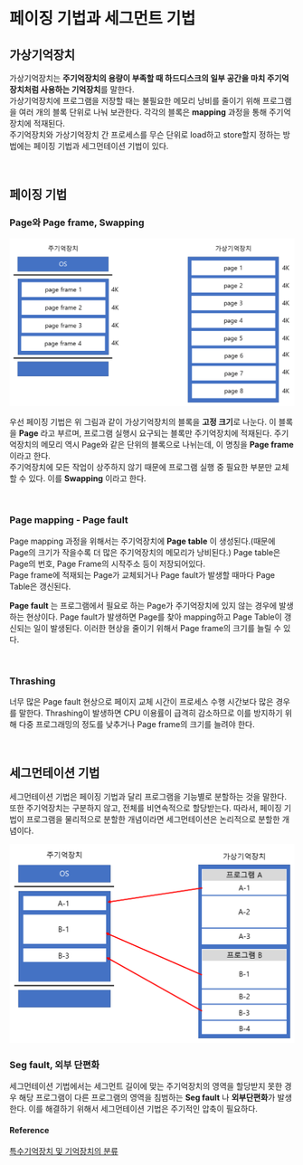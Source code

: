 # 페이징 기법과 세그먼트 기법

## 가상기억장치

가상기억장치는 **주기억장치의 용량이 부족할 때 하드디스크의 일부 공간을 마치 주기억장치처럼 사용하는 기억장치**를 말한다.  
가상기억장치에 프로그램을 저장할 때는 불필요한 메모리 낭비를 줄이기 위해 프로그램을 여러 개의 블록 단위로 나눠 보관한다. 각각의 블록은 **mapping** 과정을 통해 주기억장치에 적재된다.   
주기억장치와 가상기억장치 간 프로세스를 무슨 단위로 load하고 store할지 정하는 방법에는 페이징 기법과 세그먼테이션 기법이 있다.

<br/>

## 페이징 기법  

### Page와 Page frame, Swapping  

![Page Pageframe](../assets/images/page_pageframe.png)    

우선 페이징 기법은 위 그림과 같이 가상기억장치의 블록을 **고정 크기**로 나눈다. 이 블록을 **Page** 라고 부르며, 프로그램 실행시 요구되는 블록만 주기억장치에 적재된다. 주기억장치의 메모리 역시 Page와 같은 단위의 블록으로 나뉘는데, 이 명칭을 **Page frame** 이라고 한다.   
주기억장치에 모든 작업이 상주하지 않기 때문에 프로그램 실행 중 필요한 부분만 교체할 수 있다. 이를 **Swapping** 이라고 한다.   

<br/>

### Page mapping - Page fault

Page mapping 과정을 위해서는 주기억장치에 **Page table** 이 생성된다.(때문에 Page의 크기가 작을수록 더 많은 주기억장치의 메모리가 낭비된다.) Page table은 Page의 번호, Page Frame의 시작주소 등이 저장되어있다.  
Page frame에 적재되는 Page가 교체되거나 Page fault가 발생할 때마다 Page Table은 갱신된다.    

**Page fault** 는 프로그램에서 필요로 하는 Page가 주기억장치에 있지 않는 경우에 발생하는 현상이다. Page fault가 발생하면 Page를 찾아 mapping하고 Page Table이 갱신되는 일이 발생된다. 이러한 현상을 줄이기 위해서 Page frame의 크기를 늘릴 수 있다.

<br/> 

### Thrashing

너무 많은 Page fault 현상으로 페이지 교체 시간이 프로세스 수행 시간보다 많은 경우를 말한다. Thrashing이 발생하면 CPU 이용률이 급격히 감소하므로 이를 방지하기 위해 다중 프로그래밍의 정도를 낮추거나 Page frame의 크기를 늘려야 한다.  

<br/>

## 세그먼테이션 기법

세그먼테이션 기법은 페이징 기법과 달리 프로그램을 기능별로 분할하는 것을 말한다. 또한 주기억장치는 구분하지 않고, 전체를 비연속적으로 할당받는다. 따라서, 페이징 기법이 프로그램을 물리적으로 분할한 개념이라면 세그먼테이션은 논리적으로 분할한 개념이다.    

![segmentation](../assets/images/segmentation.png)  

### Seg fault, 외부 단편화

세그먼테이션 기법에서는 세그먼트 길이에 맞는 주기억장치의 영역을 할당받지 못한 경우 해당 프로그램이 다른 프로그램의 영역을 침범하는 **Seg fault** 나 **외부단편화**가 발생한다. 이를 해결하기 위해서 세그먼테이션 기법은 주기적인 압축이 필요하다. 


#### Reference
[특수기억장치 및 기억장치의 분류](http://junhojohn.blogspot.com/2018/11/blog-post_12.html)